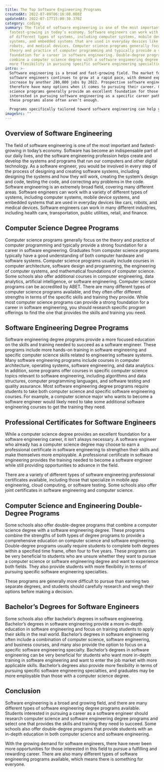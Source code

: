 ```yaml
---
title: The Top Software Engineering Programs
createdAt: 2022-07-09T06:18:08.080Z
updatedAt: 2022-07-17T15:00:30.370Z
category: coding
summary: The field of software engineering is one of the most important and
  fastest-growing in today’s economy. Software engineers can work with a variety
  of different types of systems, including computer systems, mobile device
  systems, and embedded systems that are used in everyday devices like cars,
  robots, and medical devices. Computer science programs generally focus on the
  theory and practice of computer programming and typically provide a strong
  foundation for a career in software engineering. Double-degree programs that
  combine a computer science degree with a software engineering degree offer
  more flexibility in pursuing specific software engineering specialties.
intro: >-
  Software engineering is a broad and fast-growing field. The market for
  software engineers continues to grow at a rapid pace, with demand expected to
  increase by another 280,000 jobs by 2022. Prospective software engineers
  therefore have many options when it comes to pursuing their career. Computer
  science programs generally provide an excellent foundation for those
  interested in pursuing software engineering as a specific career path, but
  these programs alone often aren’t enough.

  Programs specifically tailored toward software engineering can help you gain the skills and training you need to succeed in this field. There are many different types of software engineer positions available today, from front end development to data mining and artificial intelligence (AI). These are some of the top software engineering programs available.
imageSrc: ""
---
```


## Overview of Software Engineering

The field of software engineering is one of the most important and fastest-growing in today’s economy. Software has become an indispensable part of our daily lives, and the software engineering profession helps create and develop the systems and programs that run our computers and other digital technology. As a software engineer, you would be involved in every step of the process of designing and creating software systems, including designing the systems and how they will work, creating the system’s design and code, testing the code, and correcting any problems in the code. Software engineering is an extremely broad field, covering many different areas. Software engineers can work with a variety of different types of systems, including computer systems, mobile device systems, and embedded systems that are used in everyday devices like cars, robots, and medical devices. Software engineers can work in many different industries, including health care, transportation, public utilities, retail, and finance.

## Computer Science Degree Programs

Computer science programs generally focus on the theory and practice of computer programming and typically provide a strong foundation for a career in software engineering. Graduates from computer science programs typically have a good understanding of both computer hardware and software systems. Computer science programs usually include courses in computer architecture, software design and programming, the engineering of computer systems, and mathematical foundations of computer science. Some schools also offer additional courses in computer engineering, data analytics, artificial intelligence, or software engineering. Computer science programs can be accredited by ABET. 
There are many different types of computer science programs available, and they often offer different strengths in terms of the specific skills and training they provide. While most computer science programs can provide a strong foundation for a career in software engineering, you should research specific program offerings to find the one that provides the skills and training you need.

## Software Engineering Degree Programs

Software engineering degree programs provide a more focused education on the skills and training needed to succeed as a software engineer. These programs include more hands-on training in software engineering and specific computer science skills related to engineering software systems. Many software engineering programs include courses in computer architecture, operating systems, software engineering, and data analytics. In addition, some programs offer courses in specific computer science topics relevant to software engineering, including algorithms and data structures, computer programming languages, and software testing and quality assurance.
Most software engineering degree programs require students to take both computer science and specific software engineering courses. For example, a computer science major who wants to become a software engineer would likely need to take some additional software engineering courses to get the training they need.

## Professional Certificates for Software Engineers

While a computer science degree provides an excellent foundation for a software engineering career, it isn’t always necessary. A software engineer who already has a computer science degree may choose to earn a professional certificate in software engineering to strengthen their skills and make themselves more employable. A professional certificate in software engineering provides the training needed to become a software engineer while still providing opportunities to advance in the field.

There are a variety of different types of software engineering professional certificates available, including those that specialize in mobile app engineering, cloud computing, or software testing. Some schools also offer joint certificates in software engineering and computer science.

## Computer Science and Engineering Double-Degree Programs

Some schools also offer double-degree programs that combine a computer science degree with a software engineering degree. These programs combine the strengths of both types of degree programs to provide a comprehensive education on computer science and software engineering. Double-degree programs usually require students to complete both degrees within a specified time frame, often four to five years.
These programs can be very beneficial to students who are unsure whether they want to pursue a computer science or software engineering degree and want to experience both fields. They also provide students with more flexibility in terms of pursuing specific software engineering specialties.

These programs are generally more difficult to pursue than earning two separate degrees, and students should carefully research and weigh their options before making a decision.

## Bachelor’s Degrees for Software Engineers

Some schools also offer bachelor’s degrees in software engineering. Bachelor’s degrees in software engineering provide a more in-depth education in software engineering and focus on training students to apply their skills in the real world. Bachelor’s degrees in software engineering often include a combination of computer science, software engineering, and business courses, and many also provide the option to focus on a specific software engineering specialty.
Bachelor’s degrees in software engineering can be very beneficial for students who want more in-depth training in software engineering and want to enter the job market with more applicable skills. Bachelor’s degrees also provide more flexibility in terms of pursuing specific software engineering specialties, and graduates may be more employable than those with a computer science degree.

## Conclusion

Software engineering is a broad and growing field, and there are many different types of software engineering degree programs available. Students interested in pursuing a career as a software engineer should research computer science and software engineering degree programs and select one that provides the skills and training they need to succeed. Some schools also offer double-degree programs that provide students with an in-depth education in both computer science and software engineering. 

With the growing demand for software engineers, there have never been more opportunities for those interested in this field to pursue a fulfilling and rewarding career. There are also many different types of software engineering programs available, which means there is something for everyone.
